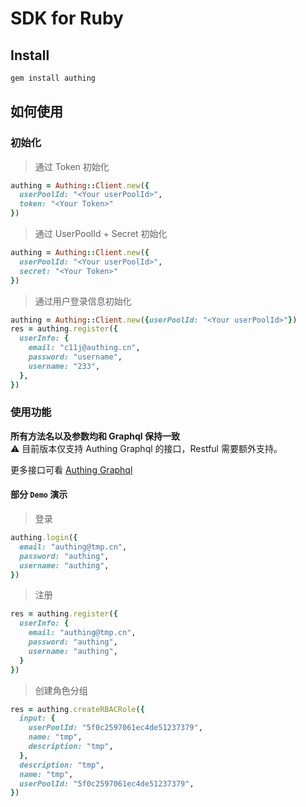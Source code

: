 # SDK for Ruby

## Install

```sh
gem install authing
```

## 如何使用

### 初始化

> 通过 Token 初始化

```ruby
authing = Authing::Client.new({
  userPoolId: "<Your userPoolId>",
  token: "<Your Token>"
})
```

> 通过 UserPoolId + Secret 初始化

```ruby
authing = Authing::Client.new({
  userPoolId: "<Your userPoolId>",
  secret: "<Your Token>"
})
```

> 通过用户登录信息初始化

```ruby
authing = Authing::Client.new({userPoolId: "<Your userPoolId>"})
res = authing.register({
  userInfo: {
    email: "c11j@authing.cn",
    password: "username",
    username: "233",
  },
})
```

### 使用功能

**所有方法名以及参数均和 Graphql 保持一致**  
⚠️ 目前版本仅支持 Authing Graphql 的接口，Restful 需要额外支持。

更多接口可看 [Authing Graphql](https://core.authing.cn/graphql/v2)

#### 部分 `Demo` 演示

> 登录

```ruby
authing.login({
  email: "authing@tmp.cn",
  password: "authing",
  username: "authing",
})
```

> 注册

```ruby
res = authing.register({
  userInfo: {
    email: "authing@tmp.cn",
    password: "authing",
    username: "authing",
  }
})
```

> 创建角色分组

```ruby
res = authing.createRBACRole({
  input: {
    userPoolId: "5f0c2597061ec4de51237379",
    name: "tmp",
    description: "tmp",
  },
  description: "tmp",
  name: "tmp",
  userPoolId: "5f0c2597061ec4de51237379",
})
```
